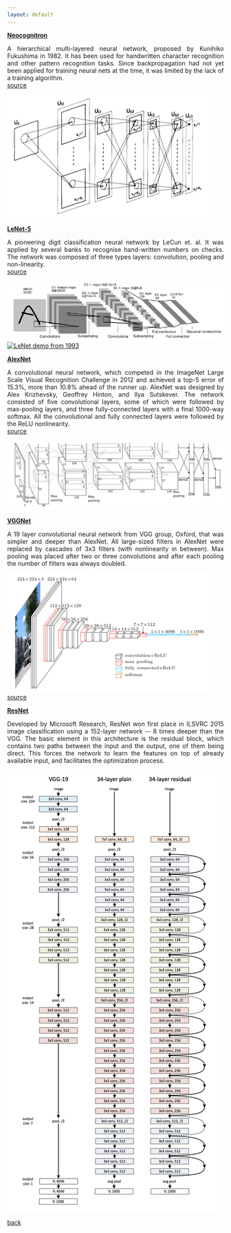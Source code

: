 ```yaml
---
layout: default
---
```


<strong><a href="http://citeseerx.ist.psu.edu/viewdoc/download?doi=10.1.1.569.5982&rep=rep1&type=pdf"> Neocognitron </a></strong>
<p align="justify">
A hierarchical multi-layered neural network, proposed by Kunihiko Fukushima in 1982.
It has been used for handwritten character recognition and other pattern recognition tasks.
Since backpropagation had not yet been applied for training neural nets at the time, it was limited by the lack of a training algorithm.<br />
<a href="https://ml4a.github.io/ml4a/convnets/"> source </a>
</p>

![Neocognitron](/assets/img/neocognitron_fuk_1980.png)

<strong><a href="http://yann.lecun.com/exdb/publis/pdf/lecun-01a.pdf"> LeNet-5 </a></strong>
<p align="justify">
A pioneering digit classification neural network by LeCun et. al.
It was applied by several banks to recognise hand-written numbers on checks.
The network was composed of three types layers: convolution, pooling and non-linearity.<br />
<a href="https://en.wikipedia.org/wiki/Convolutional_neural_network"> source </a><br />
</p>

![LeNet](/assets/img/lenet5.png)
[![LeNet demo from 1993](https://img.youtube.com/vi/FwFduRA_L6Q/hqdefault.jpg)](https://www.youtube.com/watch?v=FwFduRA_L6Q "LeNet")

<strong><a href="https://papers.nips.cc/paper/4824-imagenet-classification-with-deep-convolutional-neural-networks.pdf"> AlexNet </a></strong>
<p align="justify">
A convolutional neural network, which competed in the ImageNet Large Scale Visual Recognition Challenge in 2012 and achieved a top-5 error of 15.3%, more than 10.8% ahead of the runner up.
AlexNet was designed by Alex Krizhevsky, Geoffrey Hinton, and Ilya Sutskever.
The network consisted of five convolutional layers, some of which were followed by max-pooling layers, and three fully-connected layers with a final 1000-way softmax.
All the convolutional and fully connected layers were followed by the ReLU nonlinearity.<br />
<a href="https://en.wikipedia.org/wiki/AlexNet"> source </a>
</p>

![AlexNet](/assets/img/alexnet.png)

<strong><a href="https://arxiv.org/pdf/1409.1556.pdf"> VGGNet </a></strong>
<p align="justify">
A 19 layer convolutional neural network from VGG group, Oxford, that was simpler and deeper than AlexNet.
All large-sized filters in AlexNet were replaced by cascades of 3x3 filters (with nonlinearity in between).
Max pooling was placed after two or three convolutions and after each pooling the number of filters was always doubled.
</p>

![VGGNet](/assets/img/imagenet_vgg16.png)
<a href="https://www.cs.toronto.edu/~frossard/post/vgg16/"> source </a>

<strong><a href="https://arxiv.org/pdf/1512.03385.pdf"> ResNet </a></strong>
<p align="justify">
Developed by Microsoft Research, ResNet won first place in ILSVRC 2015 image classification using a 152-layer network -- 8 times deeper than the VGG.
The basic element in this architecture is the residual block, which	contains two paths between the input and the output, one of them being direct.
This forces the network to learn the features on top of already available input, and facilitates the optimization process.
</p>

![ResNet](/assets/img/resnet.png)

[back](cheat_sheet)

